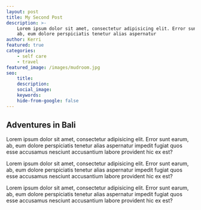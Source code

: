 ```yaml
---
layout: post
title: My Second Post
description: >-
    Lorem ipsum dolor sit amet, consectetur adipisicing elit. Error sunt earum,
    ab, eum dolore perspiciatis tenetur alias aspernatur
author: Kerri
featured: true
categories:
    - self care
    - travel
featured_image: /images/mudroom.jpg
seo:
    title:
    description:
    social_image:
    keywords:
    hide-from-google: false
---
```

## Adventures in Bali

Lorem ipsum dolor sit amet, consectetur adipisicing elit. Error sunt earum, ab, eum dolore perspiciatis tenetur alias aspernatur impedit fugiat quos esse accusamus nesciunt accusantium labore provident hic ex est?

Lorem ipsum dolor sit amet, consectetur adipisicing elit. Error sunt earum, ab, eum dolore perspiciatis tenetur alias aspernatur impedit fugiat quos esse accusamus nesciunt accusantium labore provident hic ex est?

Lorem ipsum dolor sit amet, consectetur adipisicing elit. Error sunt earum, ab, eum dolore perspiciatis tenetur alias aspernatur impedit fugiat quos esse accusamus nesciunt accusantium labore provident hic ex est?